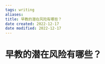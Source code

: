 ```yaml
---
tags: writing
aliases: 
title: 早教的潜在风险有哪些？
date created: 2022-12-17
date modified: 2022-12-17
---
```


# 早教的潜在风险有哪些？
